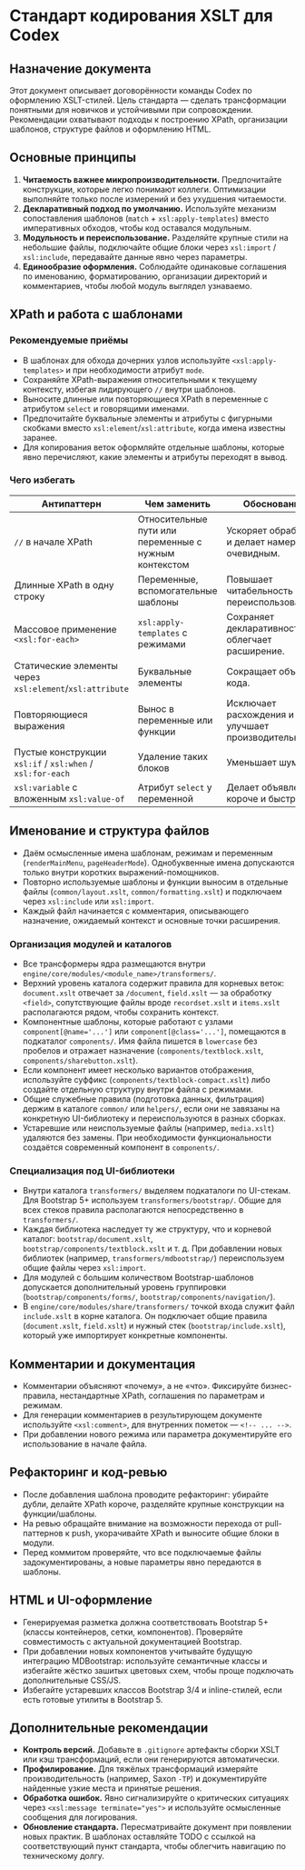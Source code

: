 # Стандарт кодирования XSLT для Codex

## Назначение документа

Этот документ описывает договорённости команды Codex по оформлению XSLT-стилей. Цель стандарта — сделать трансформации понятными для новичков и устойчивыми при сопровождении. Рекомендации охватывают подходы к построению XPath, организации шаблонов, структуре файлов и оформлению HTML.

## Основные принципы

1. **Читаемость важнее микропроизводительности.** Предпочитайте конструкции, которые легко понимают коллеги. Оптимизации выполняйте только после измерений и без ухудшения читаемости.
2. **Декларативный подход по умолчанию.** Используйте механизм сопоставления шаблонов (`match` + `xsl:apply-templates`) вместо императивных обходов, чтобы код оставался модульным.
3. **Модульность и переиспользование.** Разделяйте крупные стили на небольшие файлы, подключайте общие блоки через `xsl:import` / `xsl:include`, передавайте данные явно через параметры.
4. **Единообразие оформления.** Соблюдайте одинаковые соглашения по именованию, форматированию, организации директорий и комментариев, чтобы любой модуль выглядел узнаваемо.

## XPath и работа с шаблонами

### Рекомендуемые приёмы

- В шаблонах для обхода дочерних узлов используйте `<xsl:apply-templates>` и при необходимости атрибут `mode`.
- Сохраняйте XPath-выражения относительными к текущему контексту, избегая лидирующего `//` внутри шаблонов.
- Выносите длинные или повторяющиеся XPath в переменные с атрибутом `select` и говорящими именами.
- Предпочитайте буквальные элементы и атрибуты с фигурными скобками вместо `xsl:element`/`xsl:attribute`, когда имена известны заранее.
- Для копирования веток оформляйте отдельные шаблоны, которые явно перечисляют, какие элементы и атрибуты переходят в вывод.

### Чего избегать

| Антипаттерн | Чем заменить | Обоснование |
| --- | --- | --- |
| `//` в начале XPath | Относительные пути или переменные с нужным контекстом | Ускоряет обработку и делает намерение очевидным. |
| Длинные XPath в одну строку | Переменные, вспомогательные шаблоны | Повышает читабельность и переиспользование. |
| Массовое применение `<xsl:for-each>` | `xsl:apply-templates` с режимами | Сохраняет декларативность и облегчает расширение. |
| Статические элементы через `xsl:element`/`xsl:attribute` | Буквальные элементы | Сокращает объём кода. |
| Повторяющиеся выражения | Вынос в переменные или функции | Исключает расхождения и улучшает производительность. |
| Пустые конструкции `xsl:if` / `xsl:when` / `xsl:for-each` | Удаление таких блоков | Уменьшает шум. |
| `xsl:variable` с вложенным `xsl:value-of` | Атрибут `select` у переменной | Делает объявление короче и быстрее. |

## Именование и структура файлов

- Даём осмысленные имена шаблонам, режимам и переменным (`renderMainMenu`, `pageHeaderMode`). Однобуквенные имена допускаются только внутри коротких выражений-помощников.
- Повторно используемые шаблоны и функции выносим в отдельные файлы (`common/layout.xslt`, `common/formatting.xslt`) и подключаем через `xsl:include` или `xsl:import`.
- Каждый файл начинается с комментария, описывающего назначение, ожидаемый контекст и основные точки расширения.

### Организация модулей и каталогов

- Все трансформеры ядра размещаются внутри `engine/core/modules/<module_name>/transformers/`.
- Верхний уровень каталога содержит правила для корневых веток: `document.xslt` отвечает за `/document`, `field.xslt` — за обработку `<field>`, сопутствующие файлы вроде `recordset.xslt` и `items.xslt` располагаются рядом, чтобы сохранить контекст.
- Компонентные шаблоны, которые работают с узлами `component[@name='...']` или `component[@class='...']`, помещаются в подкаталог `components/`. Имя файла пишется в `lowercase` без пробелов и отражает назначение (`components/textblock.xslt`, `components/sharebutton.xslt`).
- Если компонент имеет несколько вариантов отображения, используйте суффикс (`components/textblock-compact.xslt`) либо создайте отдельную структуру внутри файла с режимами.
- Общие служебные правила (подготовка данных, фильтрация) держим в каталоге `common/` или `helpers/`, если они не завязаны на конкретную UI-библиотеку и переиспользуются в разных сборках.
- Устаревшие или неиспользуемые файлы (например, `media.xslt`) удаляются без замены. При необходимости функциональности создаётся современный компонент в `components/`.

### Специализация под UI-библиотеки

- Внутри каталога `transformers/` выделяем подкаталоги по UI-стекам. Для Bootstrap 5+ используем `transformers/bootstrap/`. Общие для всех стеков правила располагаются непосредственно в `transformers/`.
- Каждая библиотека наследует ту же структуру, что и корневой каталог: `bootstrap/document.xslt`, `bootstrap/components/textblock.xslt` и т. д. При добавлении новых библиотек (например, `transformers/mdbootstrap/`) переиспользуем общие файлы через `xsl:import`.
- Для модулей с большим количеством Bootstrap-шаблонов допускается дополнительный уровень группировки (`bootstrap/components/forms/`, `bootstrap/components/navigation/`).
- В `engine/core/modules/share/transformers/` точкой входа служит файл `include.xslt` в корне каталога. Он подключает общие правила (`document.xslt`, `field.xslt`) и нужный стек (`bootstrap/include.xslt`), который уже импортирует конкретные компоненты.

## Комментарии и документация

- Комментарии объясняют «почему», а не «что». Фиксируйте бизнес-правила, нестандартные XPath, соглашения по параметрам и режимам.
- Для генерации комментариев в результирующем документе используйте `<xsl:comment>`, для внутренних пометок — `<!-- ... -->`.
- При добавлении нового режима или параметра документируйте его использование в начале файла.

## Рефакторинг и код-ревью

- После добавления шаблона проводите рефакторинг: убирайте дубли, делайте XPath короче, разделяйте крупные конструкции на функции/шаблоны.
- На ревью обращайте внимание на возможности перехода от pull-паттернов к push, укорачивайте XPath и выносите общие блоки в модули.
- Перед коммитом проверяйте, что все подключаемые файлы задокументированы, а новые параметры явно передаются в шаблоны.

## HTML и UI-оформление

- Генерируемая разметка должна соответствовать Bootstrap 5+ (классы контейнеров, сетки, компонентов). Проверяйте совместимость с актуальной документацией Bootstrap.
- При добавлении новых компонентов учитывайте будущую интеграцию MDBootstrap: используйте семантичные классы и избегайте жёстко зашитых цветовых схем, чтобы проще подключать дополнительные CSS/JS.
- Избегайте устаревших классов Bootstrap 3/4 и inline-стилей, если есть готовые утилиты в Bootstrap 5.

## Дополнительные рекомендации

- **Контроль версий.** Добавьте в `.gitignore` артефакты сборки XSLT или кэш трансформаций, если они генерируются автоматически.
- **Профилирование.** Для тяжёлых трансформаций измеряйте производительность (например, Saxon `-TP`) и документируйте найденные узкие места и принятые решения.
- **Обработка ошибок.** Явно сигнализируйте о критических ситуациях через `<xsl:message terminate="yes">` и используйте осмысленные сообщения для логирования.
- **Обновление стандарта.** Пересматривайте документ при появлении новых практик. В шаблонах оставляйте TODO с ссылкой на соответствующий пункт стандарта, чтобы облегчить навигацию по техническому долгу.
